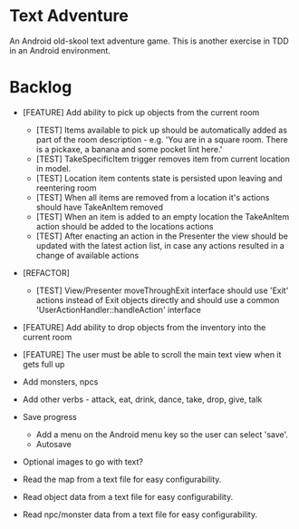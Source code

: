 Text Adventure
==============

An Android old-skool text adventure game. This is another exercise in TDD in an Android environment.

Backlog
=======

- [FEATURE] Add ability to pick up objects from the current room
  - [TEST] Items available to pick up should be automatically added as part of the room description - e.g. 'You are in a square room. There is a pickaxe, a banana and some pocket lint here.'
  - [TEST] TakeSpecificItem trigger removes item from current location in model.
  - [TEST] Location item contents state is persisted upon leaving and reentering room
  - [TEST] When all items are removed from a location it's actions should have TakeAnItem removed
  - [TEST] When an item is added to an empty location the TakeAnItem action should be added to the locations actions
  - [TEST] After enacting an action in the Presenter the view should be updated with the latest action list, in case any actions resulted in a change of available actions
- [REFACTOR]
  - [TEST] View/Presenter moveThroughExit interface should use 'Exit' actions instead of Exit objects directly and should use a common 'UserActionHandler::handleAction' interface
- [FEATURE] Add ability to drop objects from the inventory into the current room
- [FEATURE] The user must be able to scroll the main text view when it gets full up


- Add monsters, npcs

- Add other verbs - attack, eat, drink, dance, take, drop, give, talk

- Save progress
  - Add a menu on the Android menu key so the user can select 'save'.
  - Autosave

- Optional images to go with text?

- Read the map from a text file for easy configurability.
- Read object data from a text file for easy configurability.
- Read npc/monster data from a text file for easy configurability.

